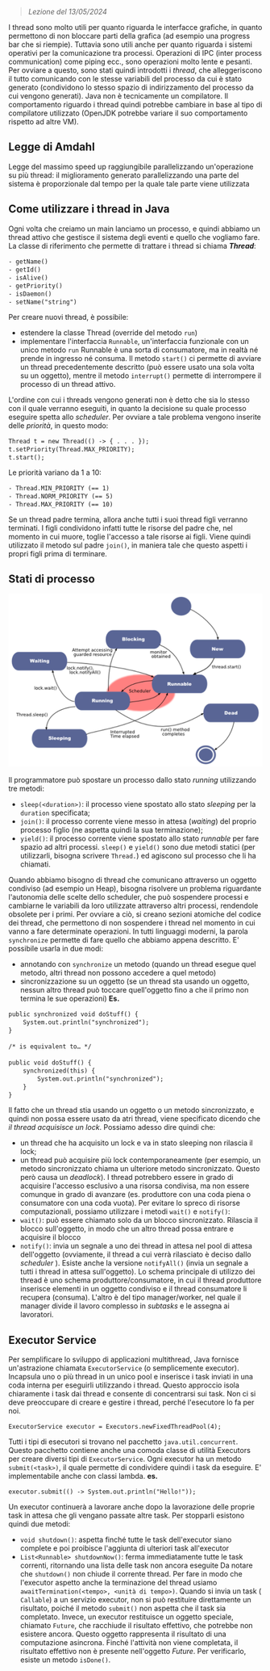  > *Lezione del 13/05/2024*
 
I thread sono molto utili per quanto riguarda le interfacce grafiche, in quanto permettono di non bloccare parti della grafica (ad esempio una progress bar che si riempie).
Tuttavia sono utili anche per quanto riguarda i sistemi operativi per la comunicazione tra processi. Operazioni di IPC (inter process communication) come piping ecc., sono operazioni molto lente e pesanti. Per ovviare a questo, sono stati quindi introdotti i *thread*, che alleggeriscono il tutto comunicando con le stesse variabili del processo da cui è stato generato (condividono lo stesso spazio di indirizzamento del processo da cui vengono generati).
Java non è tecnicamente un compilatore. Il comportamento riguardo i thread quindi potrebbe cambiare in base al tipo di compilatore utilizzato (OpenJDK potrebbe variare il suo comportamento rispetto ad altre VM).

## Legge di Amdahl
Legge del massimo speed up raggiungibile parallelizzando un'operazione su più thread: il miglioramento generato parallelizzando una parte del sistema è proporzionale dal tempo per la quale tale parte viene utilizzata 

## Come utilizzare i thread in Java
Ogni volta che creiamo un main lanciamo un processo, e quindi abbiamo un thread attivo che gestisce il sistema degli eventi e quello che vogliamo fare.
La classe di riferimento che permette di trattare i thread si chiama ***Thread***:
```
- getName()
- getId()
- isAlive()
- getPriority()
- isDaemon()
- setName("string")
```
Per creare nuovi thread, è possibile:
- estendere la classe Thread (override del metodo `run`)
- implementare l'interfaccia `Runnable`, un'interfaccia funzionale con un unico metodo `run`
Runnable è una sorta di consumatore, ma in realtà né prende in ingresso né consuma.
Il metodo `start()` ci permette di avviare un thread precedentemente descritto (può essere usato una sola volta su un oggetto), mentre il metodo `interrupt()` permette di interrompere il processo di un thread attivo. 

L'ordine con cui i threads vengono generati non è detto che sia lo stesso con il quale verranno eseguiti, in quanto la decisione su quale processo eseguire spetta allo *scheduler*.
Per ovviare a tale problema vengono inserite delle *priorità*, in questo modo:
```
Thread t = new Thread(() -> { . . . });
t.setPriority(Thread.MAX_PRIORITY);
t.start();
```
Le priorità variano da 1 a 10:
```
- Thread.MIN_PRIORITY (== 1)
- Thread.NORM_PRIORITY (== 5)
- Thread.MAX_PRIORITY (== 10)
```
Se un thread padre termina, allora anche tutti i suoi thread figli verranno terminati. I figli condividono infatti tutte le risorse del padre che, nel momento in cui muore, toglie l'accesso a tale risorse ai figli.
Viene quindi utilizzato il metodo sul padre `join()`, in maniera tale che questo aspetti i propri figli prima di terminare.
## Stati di processo
![](Images/Process%20states.png)

Il programmatore può spostare un processo dallo stato *running* utilizzando tre metodi:
- `sleep(<duration>)`: il processo viene spostato allo stato *sleeping* per la `duration` specificata;
- `join()`: il processo corrente viene messo in attesa (*waiting*) del proprio processo figlio (ne aspetta quindi la sua terminazione);
- `yield()`: il processo corrente viene spostato allo stato *runnable* per fare spazio ad altri processi.
`sleep()` e `yield()` sono due metodi statici (per utilizzarli, bisogna scrivere `Thread.`) ed agiscono sul processo che li ha chiamati.


Quando abbiamo bisogno di thread che comunicano attraverso un oggetto condiviso (ad esempio un Heap), bisogna risolvere un problema riguardante l'autonomia delle scelte dello scheduler, che può sospendere processi e cambiarne le variabili da loro utilizzate attraverso altri processi, rendendole obsolete per i primi.
Per ovviare a ciò, si creano sezioni atomiche del codice dei thread, che permettono di non sospendere i thread nel momento in cui vanno a fare determinate operazioni. In tutti linguaggi moderni, la parola `synchronize` permette di fare quello che abbiamo appena descritto.
E' possibile usarla in due modi:
- annotando con `synchronize` un metodo (quando un thread esegue quel metodo, altri thread non possono accedere a quel metodo)
- sincronizzazione su un oggetto (se un thread sta usando un oggetto, nessun altro thread può toccare quell'oggetto fino a che il primo non termina le sue operazioni)
**Es.**
```
public synchronized void doStuff() { 
    System.out.println("synchronized");
}

/* is equivalent to… */

public void doStuff() { 
    synchronized(this) {
        System.out.println("synchronized");
    }  
}
```

Il fatto che un thread stia usando un oggetto o un metodo sincronizzato, e quindi non possa essere usato da atri thread, viene specificato dicendo che *il thread acquisisce un lock*.
Possiamo adesso dire quindi che:
- un thread che ha acquisito un lock e va in stato sleeping non rilascia il lock;
- un thread può acquisire più lock contemporaneamente (per esempio, un metodo sincronizzato chiama un ulteriore metodo sincronizzato. Questo però causa un *deadlock*).
I thread potrebbero essere in grado di acquisire l'accesso esclusivo a una risorsa condivisa, ma non essere comunque in grado di avanzare (es. produttore con una coda piena o consumatore con una coda vuota). Per evitare lo spreco di risorse computazionali, possiamo utilizzare i metodi `wait()` e `notify()`:
- `wait()`: può essere chiamato solo da un blocco sincronizzato. Rilascia il blocco sull'oggetto, in modo che un altro thread possa entrare e acquisire il blocco
- `notify()`: invia un segnale a uno dei thread in attesa nel pool di attesa dell'oggetto (ovviamente, il thread a cui verrà rilasciato è deciso dallo *scheduler* ). Esiste anche la versione `notifyAll()` (invia un segnale a tutti i thread in attesa sull'oggetto).
Lo schema principale di utilizzo dei thread è uno schema produttore/consumatore, in cui il thread produttore inserisce elementi in un oggetto condiviso e il thread consumatore li recupera (consuma). L'altro è del tipo manager/worker, nel quale il manager divide il lavoro complesso in *subtasks* e le assegna ai lavoratori.

## Executor Service 
Per semplificare lo sviluppo di applicazioni multithread, Java fornisce un'astrazione chiamata `ExecutorService` (o semplicemente executor). Incapsula uno o più thread in un unico pool e inserisce i task inviati in una coda interna per eseguirli utilizzando i thread. Questo approccio isola chiaramente i task dai thread e consente di concentrarsi sui task. Non ci si deve preoccupare di creare e gestire i thread, perché l'esecutore lo fa per noi.
```
ExecutorService executor = Executors.newFixedThreadPool(4);
```

Tutti i tipi di esecutori si trovano nel pacchetto  `java.util.concurrent`. Questo pacchetto contiene anche una comoda classe di utilità Executors per creare diversi tipi di `ExecutorService`. Ogni executor ha un metodo `submit(<task>)`, il quale permette di condividere quindi i task da eseguire. E' implementabile anche con classi lambda.
**es.**
```
executor.submit(() -> System.out.println("Hello!"));
```
Un executor continuerà a lavorare anche dopo la lavorazione delle proprie task in attesa che gli vengano passate altre task. Per stopparli esistono quindi due metodi:
- `void shutdown()`: aspetta finché tutte le task dell'executor siano complete e poi proibisce l'aggiunta di ulteriori task all'executor
- `List<Runnable> shutdownNow()`: ferma immediatamente tutte le task correnti, ritornando una lista delle task non ancora eseguite
Da notare che `shutdown()` non chiude il corrente thread. Per fare in modo che l'executor aspetto anche la terminazione del thread usiamo `awaitTermination(<tempo>, <unità di tempo>)`.
Quando si invia un task ( `Callable`) a un servizio executor, non si può restituire direttamente un risultato, poiché il metodo `submit()` non aspetta che il task sia completato. Invece, un executor restituisce un oggetto speciale, chiamato `Future`, che racchiude il risultato effettivo, che potrebbe non esistere ancora. Questo oggetto rappresenta il risultato di una computazione asincrona. Finché l'attività non viene completata, il risultato effettivo non è presente nell'oggetto *Future*. Per verificarlo, esiste un metodo `isDone()`.